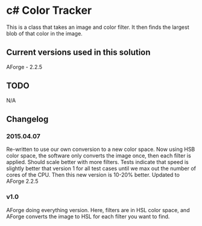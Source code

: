 # c# Color Tracker
This is a class that takes an image and color filter.  It then finds the largest blob of that color in the image.

## Current versions used in this solution
AForge - 2.2.5

## TODO
N/A

## Changelog
### 2015.04.07
Re-written to use our own conversion to a new color space.  Now using HSB color space, the software only converts the image once, then each filter is applied.  Should scale better with more filters.  Tests indicate that speed is slightly better that version 1 for all test cases until we max out the number of cores of the CPU.  Then this new version is 10-20% better.
Updated to AForge 2.2.5

### v1.0
AForge doing everything version.  Here, filters are in HSL color space, and AForge converts the image to HSL for each filter you want to find.
